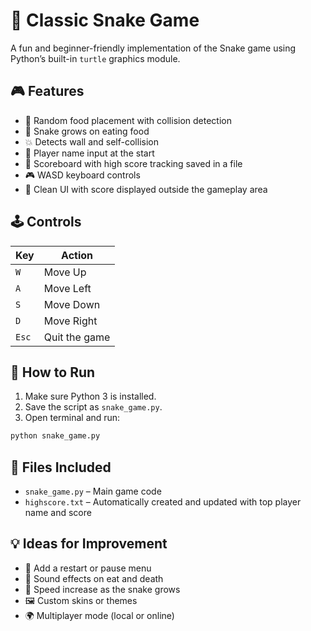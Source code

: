 # 🐍 Classic Snake Game

A fun and beginner-friendly implementation of the Snake game using Python’s built-in `turtle` graphics module.

## 🎮 Features

- 🍏 Random food placement with collision detection
- 🐍 Snake grows on eating food
- 💥 Detects wall and self-collision
- 🧠 Player name input at the start
- 🧾 Scoreboard with high score tracking saved in a file
- 🎮 WASD keyboard controls
- 🧼 Clean UI with score displayed outside the gameplay area

## 🕹 Controls

| Key  | Action       |
|------|--------------|
| `W`  | Move Up      |
| `A`  | Move Left    |
| `S`  | Move Down    |
| `D`  | Move Right   |
| `Esc`| Quit the game|

## 🚀 How to Run

1. Make sure Python 3 is installed.
2. Save the script as `snake_game.py`.
3. Open terminal and run:

```bash
python snake_game.py
```

## 💾 Files Included

- `snake_game.py` – Main game code
- `highscore.txt` – Automatically created and updated with top player name and score

## 💡 Ideas for Improvement

- 🔁 Add a restart or pause menu
- 🎵 Sound effects on eat and death
- 🚀 Speed increase as the snake grows
- 🖼 Custom skins or themes
- 🌍 Multiplayer mode (local or online)
